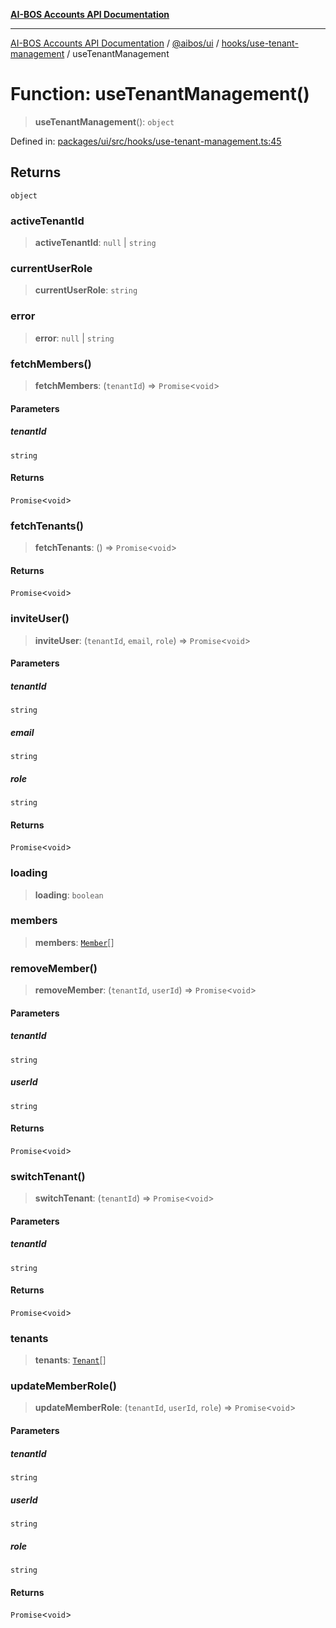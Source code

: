 [**AI-BOS Accounts API Documentation**](../../../../../README.md)

***

[AI-BOS Accounts API Documentation](../../../../../README.md) / [@aibos/ui](../../../README.md) / [hooks/use-tenant-management](../README.md) / useTenantManagement

# Function: useTenantManagement()

> **useTenantManagement**(): `object`

Defined in: [packages/ui/src/hooks/use-tenant-management.ts:45](https://github.com/pohlai88/accounts/blob/48103fb36d28b2b9bfb33472b6de2f719773cde9/packages/ui/src/hooks/use-tenant-management.ts#L45)

## Returns

`object`

### activeTenantId

> **activeTenantId**: `null` \| `string`

### currentUserRole

> **currentUserRole**: `string`

### error

> **error**: `null` \| `string`

### fetchMembers()

> **fetchMembers**: (`tenantId`) => `Promise`\<`void`\>

#### Parameters

##### tenantId

`string`

#### Returns

`Promise`\<`void`\>

### fetchTenants()

> **fetchTenants**: () => `Promise`\<`void`\>

#### Returns

`Promise`\<`void`\>

### inviteUser()

> **inviteUser**: (`tenantId`, `email`, `role`) => `Promise`\<`void`\>

#### Parameters

##### tenantId

`string`

##### email

`string`

##### role

`string`

#### Returns

`Promise`\<`void`\>

### loading

> **loading**: `boolean`

### members

> **members**: [`Member`](../interfaces/Member.md)[]

### removeMember()

> **removeMember**: (`tenantId`, `userId`) => `Promise`\<`void`\>

#### Parameters

##### tenantId

`string`

##### userId

`string`

#### Returns

`Promise`\<`void`\>

### switchTenant()

> **switchTenant**: (`tenantId`) => `Promise`\<`void`\>

#### Parameters

##### tenantId

`string`

#### Returns

`Promise`\<`void`\>

### tenants

> **tenants**: [`Tenant`](../interfaces/Tenant.md)[]

### updateMemberRole()

> **updateMemberRole**: (`tenantId`, `userId`, `role`) => `Promise`\<`void`\>

#### Parameters

##### tenantId

`string`

##### userId

`string`

##### role

`string`

#### Returns

`Promise`\<`void`\>
